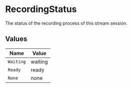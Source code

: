 # RecordingStatus

The status of the recording process of this stream session.


## Values

| Name      | Value     |
| --------- | --------- |
| `Waiting` | waiting   |
| `Ready`   | ready     |
| `None`    | none      |